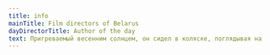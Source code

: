 ```yaml
---
title: info
mainTitle: Film directors of Belarus
dayDirectorTitle: Author of the day
text: Пригреваемый весенним солнцем, он сидел в коляске, поглядывая на первую траву,первые листья березы и первые клубы белых весенних облаков, разбегавшихся по яркой синеве неба. Он ни о чем не думал, а весело и бессмысленно смотрел по сторонам... На краю дороги стоял дуб. Вероятно в десять раз старше берез, составлявших лес, он был в десять раз толще и в два раза выше каждой березы. Это был огромный в два обхвата дуб с обломанными, давно видно, суками и с обломанной корой, заросшей старыми болячками. С огромными своими неуклюжими, несимметрично-растопыренными, корявыми руками и пальцами, он старым, сердитым и презрительным уродом стоял между улыбающимися березами. Только он один не хотел подчиняться обаянию весны и не хотел видеть ни весны, ни солнца. «Весна, и любовь, и счастие!»– как будто говорил этот дуб,– «и как не надоест вам все один и тот же глупый и бессмысленный обман. nВсе одно и тоже, и все обман! Нет ни весны, ни солнца, ни счастия. Вон смотрите, сидят задавленные мертвые ели, всегда одинакие, и вон и я растопырил свои обломанные, ободранные пальцы, где ни выросли они – из спины, из боков; как выросли – так и стою, и не верю вашим надеждам и обманам». Князь Андрей несколько раз оглянулся на этот дуб, проезжая по лесу, как будто он чего-то ждал от него. Цветы и трава были и под дубом, но он все так же, хмурясь, неподвижно, уродливо и упорно, стоял посреди их. «Да, он прав, тысячу раз прав этот дуб, – думал князь Андрей, пускай другие, молодые, вновь поддаются на этот обман, а мы знаем жизнь,– наша жизнь кончена!» Целый новый ряд мыслей безнадежных, но грустно-приятных в связи с этим дубом, возник в душе князя Андрея. Во время этого путешествия он как будто вновь обдумал всю свою жизнь, и пришел к тому же прежнему успокоительному и безнадежному заключению, что ему начинать ничего было не надо, что он должен доживать свою жизнь, не делая зла, не тревожась и ничего не желая.
---
```

